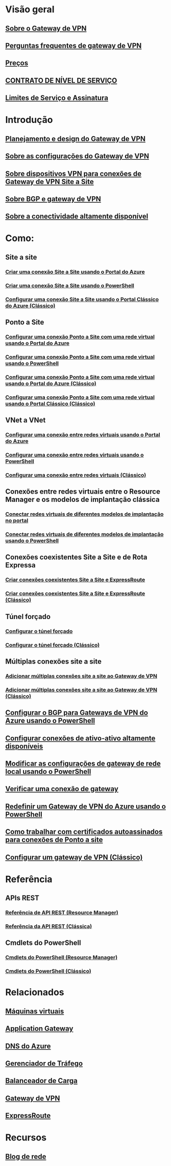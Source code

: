 # Visão geral
## [Sobre o Gateway de VPN](vpn-gateway-about-vpngateways.md)
## [Perguntas frequentes de gateway de VPN](vpn-gateway-vpn-faq.md)
## [Preços](https://azure.microsoft.com/pricing/details/vpn-gateway)
## [CONTRATO DE NÍVEL DE SERVIÇO](https://azure.microsoft.com/support/legal/sla)
## [Limites de Serviço e Assinatura](../azure-subscription-service-limits.md)
# Introdução
## [Planejamento e design do Gateway de VPN](vpn-gateway-plan-design.md)
## [Sobre as configurações do Gateway de VPN](vpn-gateway-about-vpn-gateway-settings.md)
## [Sobre dispositivos VPN para conexões de Gateway de VPN Site a Site](vpn-gateway-about-vpn-devices.md)
## [Sobre BGP e gateway de VPN](vpn-gateway-bgp-overview.md)
## [Sobre a conectividade altamente disponível](vpn-gateway-highlyavailable.md)
# Como:
## Site a site
### [Criar uma conexão Site a Site usando o Portal do Azure](vpn-gateway-howto-site-to-site-resource-manager-portal.md)
### [Criar uma conexão Site a Site usando o PowerShell](vpn-gateway-create-site-to-site-rm-powershell.md)
### [Configurar uma conexão Site a Site usando o Portal Clássico do Azure (Clássico)](vpn-gateway-site-to-site-create.md)
## Ponto a Site
### [Configurar uma conexão Ponto a Site com uma rede virtual usando o Portal do Azure](vpn-gateway-howto-point-to-site-resource-manager-portal.md)
### [Configurar uma conexão Ponto a Site com uma rede virtual usando o PowerShell](vpn-gateway-howto-point-to-site-rm-ps.md)
### [Configurar uma conexão Ponto a Site com uma rede virtual usando o Portal do Azure (Clássico)](vpn-gateway-howto-point-to-site-classic-azure-portal.md)
### [Configurar uma conexão Ponto a Site com uma rede virtual usando o Portal Clássico (Clássico)](vpn-gateway-point-to-site-create.md)
## VNet a VNet
### [Configurar uma conexão entre redes virtuais usando o Portal do Azure](vpn-gateway-howto-vnet-vnet-resource-manager-portal.md)
### [Configurar uma conexão entre redes virtuais usando o PowerShell](vpn-gateway-vnet-vnet-rm-ps.md)
### [Configurar uma conexão entre redes virtuais (Clássico)](virtual-networks-configure-vnet-to-vnet-connection.md)
## Conexões entre redes virtuais entre o Resource Manager e os modelos de implantação clássica
### [Conectar redes virtuais de diferentes modelos de implantação no portal](vpn-gateway-connect-different-deployment-models-portal.md)
### [Conectar redes virtuais de diferentes modelos de implantação usando o PowerShell](vpn-gateway-connect-different-deployment-models-powershell.md)
## Conexões coexistentes Site a Site e de Rota Expressa
### [Criar conexões coexistentes Site a Site e ExpressRoute](../expressroute/expressroute-howto-coexist-resource-manager.md?toc=%2fazure%2fvpn-gateway%2ftoc.json)
### [Criar conexões coexistentes Site a Site e ExpressRoute (Clássico)](../expressroute/expressroute-howto-coexist-classic.md?toc=%2fazure%2fvpn-gateway%2ftoc.json)
## Túnel forçado
### [Configurar o túnel forçado](vpn-gateway-forced-tunneling-rm.md)
### [Configurar o túnel forçado (Clássico)](vpn-gateway-about-forced-tunneling.md)
## Múltiplas conexões site a site
### [Adicionar múltiplas conexões site a site ao Gateway de VPN](vpn-gateway-howto-multi-site-to-site-resource-manager-portal.md)
### [Adicionar múltiplas conexões site a site ao Gateway de VPN (Clássico)](vpn-gateway-multi-site.md)
## [Configurar o BGP para Gateways de VPN do Azure usando o PowerShell](vpn-gateway-bgp-resource-manager-ps.md)
## [Configurar conexões de ativo-ativo altamente disponíveis](vpn-gateway-activeactive-rm-powershell.md)
## [Modificar as configurações de gateway de rede local usando o PowerShell](vpn-gateway-modify-local-network-gateway.md)
## [Verificar uma conexão de gateway](vpn-gateway-verify-connection-resource-manager.md)
## [Redefinir um Gateway de VPN do Azure usando o PowerShell](vpn-gateway-resetgw-classic.md)
## [Como trabalhar com certificados autoassinados para conexões de Ponto a site](vpn-gateway-certificates-point-to-site.md)
## [Configurar um gateway de VPN (Clássico)](vpn-gateway-configure-vpn-gateway-mp.md)
# Referência
## APIs REST
### [Referência de API REST (Resource Manager)](https://msdn.microsoft.com/library/mt163859)
### [Referência da API REST (Clássica)](https://msdn.microsoft.com/library/jj154113)
## Cmdlets do PowerShell
### [Cmdlets do PowerShell (Resource Manager)](https://msdn.microsoft.com/library/mt163510(v=azure.300))
### [Cmdlets do PowerShell (Clássico)](https://msdn.microsoft.com/library/mt270335(v=azure.300))
# Relacionados 
## [Máquinas virtuais](https://azure.microsoft.com/documentation/services/virtual-machines) 
## [Application Gateway](https://azure.microsoft.com/documentation/services/application-gateway)
## [DNS do Azure](https://azure.microsoft.com/documentation/services/dns)
## [Gerenciador de Tráfego](https://azure.microsoft.com/documentation/services/traffic-manager)
## [Balanceador de Carga](https://azure.microsoft.com/documentation/services/load-balancer)
## [Gateway de VPN](https://azure.microsoft.com/documentation/services/vpn-gateway)
## [ExpressRoute](https://azure.microsoft.com/documentation/services/expressroute) 
# Recursos
## [Blog de rede](https://azure.microsoft.com/blog/topics/networking)

<!--HONumber=Nov16_HO2-->


